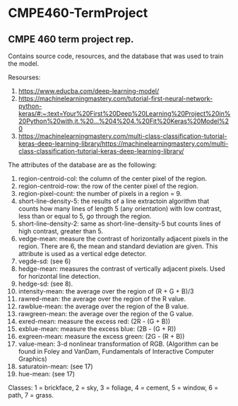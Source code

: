 # CMPE460-TermProject
CMPE 460 term project rep.
---

Contains source code, resources, and the database that was used to train the model.


Resourses:
1) https://www.educba.com/deep-learning-model/
2) https://machinelearningmastery.com/tutorial-first-neural-network-python-keras/#:~:text=Your%20First%20Deep%20Learning%20Project%20in%20Python%20with,it.%20...%204%204.%20Fit%20Keras%20Model%20
3) https://machinelearningmastery.com/multi-class-classification-tutorial-keras-deep-learning-library/https://machinelearningmastery.com/multi-class-classification-tutorial-keras-deep-learning-library/


The attributes of the database are as the following:

1. region-centroid-col: the column of the center pixel of the region.
2. region-centroid-row: the row of the center pixel of the region.
3. region-pixel-count: the number of pixels in a region = 9.
4. short-line-density-5: the results of a line extractoin algorithm that counts how many lines of length 5 (any orientation) with low contrast, less than or equal to 5, go through the region.
5. short-line-density-2: same as short-line-density-5 but counts lines of high contrast, greater than 5.
6. vedge-mean: measure the contrast of horizontally adjacent pixels in the region. There are 6, the mean and standard deviation are given. This attribute is used as a vertical edge detector.
7. vegde-sd: (see 6)
8. hedge-mean: measures the contrast of vertically adjacent pixels. Used for horizontal line detection.
9. hedge-sd: (see 8).
10. intensity-mean: the average over the region of (R + G + B)/3
11. rawred-mean: the average over the region of the R value.
12. rawblue-mean: the average over the region of the B value.
13. rawgreen-mean: the average over the region of the G value.
14. exred-mean: measure the excess red: (2R - (G + B))
15. exblue-mean: measure the excess blue: (2B - (G + R))
16. exgreen-mean: measure the excess green: (2G - (R + B))
17. value-mean: 3-d nonlinear transformation of RGB. (Algorithm can be found in Foley and VanDam, Fundamentals of Interactive Computer Graphics)
18. saturatoin-mean: (see 17)
19. hue-mean: (see 17)

Classes:
1 = brickface,
2 = sky,
3 = foliage,
4 = cement,
5 = window,
6 = path,
7 = grass.

